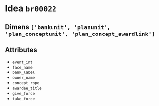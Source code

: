 # Idea `br00022`

## Dimens `['bankunit', 'planunit', 'plan_conceptunit', 'plan_concept_awardlink']`

## Attributes
- `event_int`
- `face_name`
- `bank_label`
- `owner_name`
- `concept_rope`
- `awardee_title`
- `give_force`
- `take_force`
